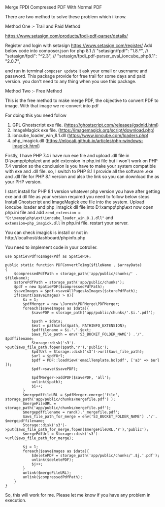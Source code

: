 Merge FPDI Compressed PDF With Normal PDF

There are two method to solve these problem which i know.

Method One :- Trail and Paid Method

https://www.setasign.com/products/fpdi-pdf-parser/details/

Register and login with setasign https://www.setasign.com/register/
Add below code into composer.json for php 8.1
    // "setasign/fpdf": "1.8.*",
    // "setasign/fpdi": "^2.3",
    // "setasign/fpdi_pdf-parser_eval_ioncube_php8.1": "2.0.7",
    
and run in  terminal  `composer update`
it ask your email or username and password. This package provide for free trail for some days and paid version.
you don't need to any thing when you use this package.

Method Two :- Free Method

This is the free method to make merge PDF, the objective to convert PDF to image. With that image we re-convert into pdf

For doing this you need follow 
1. GPL Ghostscript exe file. (https://ghostscript.com/releases/gsdnld.html)
2. ImageMagick exe file. (https://imagemagick.org/script/download.php)
3. ioncube_loader_win_8.1.dll (https://www.ioncube.com/loaders.php)
4. php_imagick.dll (https://mlocati.github.io/articles/php-windows-imagick.html)

Firstly, I have PHP 7.4 i have run exe file and upload .dll file in D:\xampp\php\ext and add extension in php.ini file
but i won't work on PHP 7.4 version so the conclusion is you have to make your system compatible with exe and .dll file.
so, I switch to PHP 8.1 I provide all the software .exe and .dll file for PHP 8.1 version and also the link so you can download the as your PHP version.

I start install for PHP 8.1 version whatever php version you have after getting exe and dll file as your version required you need to follow below steps
Install Ghostscript and ImageMagick exe file into the system.
Upload ioncube_loader and php_imagick dll file into D:\xampp\php\ext
now open php.ini file and add `zend_extension = "D:\xampp\php\ext\ioncube_loader_win_8.1.dll"` and `extension=php_imagick.dll` in php.ini file.
restart your server.

You can check imagick is install or not in http://localhost/dashboard/phpinfo.php


You need to implement code in your cotroller.

    use Spatie\PdfToImage\Pdf as SpatiePDF;

    public static function PDFConvertToImg($fileName , $arrayData)
    {
        $compressedPdfPath = storage_path('app/public/chunks/' . $fileName);
        $storePdfPath = storage_path('app/public/chunks');
        $pdf = new SpatiePDF($compressedPdfPath);
        $saveImages = $pdf->saveAllPagesAsImages($storePdfPath);
        if(count($saveImages) > 0){
            $i = 1;
            $pdfMerger = new \Jurosh\PDFMerge\PDFMerger;
            foreach($saveImages as $data){
                $savePDF = storage_path('app/public/chunks/'.$i.'.pdf');

                $path = $data;
                $ext = pathinfo($path, PATHINFO_EXTENSION);
                $pdffilename = $i.'.'.$ext;
                $aws_file_path = env('S3_BUCKET_FOLDER_NAME') .'/'. $pdffilename;
                Storage::disk('s3')->put($aws_file_path,fopen($path,'r'),'public');
                $pdfUrl = Storage::disk('s3')->url($aws_file_path);
                $url = $pdfUrl;
                $pdf = PDF::loadView('emailTemplate.bolpdf', ['a3' => $url ]);
                $pdf->save($savePDF);

                $pdfMerger->addPDF($savePDF, 'all');
                unlink($path);
                $i++;
            }
            $mergepdffileURL = $pdfMerger->merge('file', storage_path('app/public/chunks/mergefile.pdf') );
            $mergeFileURL = storage_path('app/public/chunks/mergefile.pdf');
            $mergepdffilename = rand().'_mergefile.pdf';
            $aws_file_path_for_merge = env('S3_BUCKET_FOLDER_NAME') .'/'. $mergepdffilename;
            Storage::disk('s3')->put($aws_file_path_for_merge,fopen($mergeFileURL,'r'),'public');
            $mergePdfUrl = Storage::disk('s3')->url($aws_file_path_for_merge);

            $j = 1;
            foreach($saveImages as $data){
                $deletePDF = storage_path('app/public/chunks/'.$j.'.pdf');
                unlink($deletePDF);
                $j++;
            }
            unlink($mergeFileURL);
            unlink($compressedPdfPath);
        }
    }

So, this will work for me. Please let me know if you have any problem in execution.
